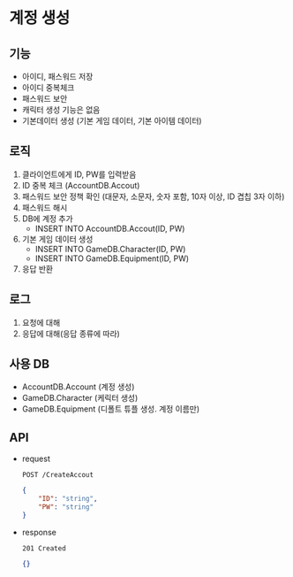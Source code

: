 # 계정 생성

## 기능
* 아이디, 패스워드 저장
* 아이디 중복체크
* 패스워드 보안
* 캐릭터 생성 기능은 없음
* 기본데이터 생성 (기본 게임 데이터, 기본 아이템 데이터)

## 로직
1. 클라이언트에게 ID, PW를 입력받음
2. ID 중복 체크 (AccountDB.Accout)
3. 패스워드 보안 정책 확인 (대문자, 소문자, 숫자 포함, 10자 이상, ID 겹칩 3자 이하)
4. 패스워드 해시
5. DB에 계정 추가
    * INSERT INTO AccountDB.Accout(ID, PW)
6. 기본 게임 데이터 생성 
    * INSERT INTO GameDB.Character(ID, PW)
    * INSERT INTO GameDB.Equipment(ID, PW)
6. 응답 반환


## 로그
1. 요청에 대해
2. 응답에 대해(응답 종류에 따라)

## 사용 DB
* AccountDB.Account (계정 생성)
* GameDB.Character (케릭터 생성)
* GameDB.Equipment (디폴트 튜플 생성. 계정 이름만)

## API
* request
    
    `POST /CreateAccout`
    ``` JSON
    {
        "ID": "string",
        "PW": "string"
    }
    ```
* response

    `201 Created`
    ``` JSON
    {}
    ```